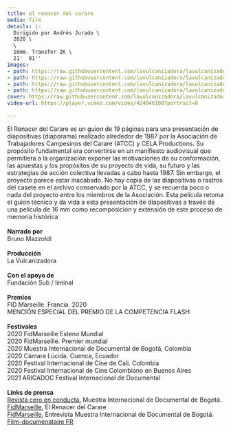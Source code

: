 ```yaml
---
title: el renacer del carare
media: film
details: |-
  Dirigido por Andrés Jurado \
  2020 \
  \
  16mm. Transfer 2K \
  21'  01''
images:
- path: https://raw.githubusercontent.com/lavulcanizadora/lavulcanizadora/main/uploads/el-renacer-del-carare/el-renacer-del-carare-1.jpg
- path: https://raw.githubusercontent.com/lavulcanizadora/lavulcanizadora/main/uploads/el-renacer-del-carare/el-renacer-del-carare-2.jpg
- path: https://raw.githubusercontent.com/lavulcanizadora/lavulcanizadora/main/uploads/el-renacer-del-carare/el-renacer-del-carare-3.jpg
- path: https://raw.githubusercontent.com/lavulcanizadora/lavulcanizadora/main/uploads/el-renacer-del-carare/el-renacer-del-carare-4.jpg
cover: https://raw.githubusercontent.com/lavulcanizadora/lavulcanizadora/main/uploads/project-covers/elrenacerdelcarare-cover.png
video-url: https://player.vimeo.com/video/424046100?portrait=0

---
```

El Renacer del Carare es un guion de 19 páginas para una presentación de diapositivas (diaporama) realizado alrededor de 1987 por la Asociación de Trabajadores Campesinos del Carare (ATCC) y CELA Productions. Su propósito fundamental era convertirse en un manifiesto audiovisual que permitiera a la organización exponer las motivaciones de su conformación, las apuestas y los propósitos de su proyecto de vida, su futuro y las estrategias de acción colectiva llevadas a cabo hasta 1987.
Sin embargo, el proyecto parece estar inacabado. No hay copia de las diapositivas o rastros del casete en el archivo conservado por la ATCC, y se recuerda poco o nada del proyecto entre los miembros de la Asociación.
Esta película retoma el guion técnico y da vida a esta presentación de diapositivas a través de una película de 16 mm como recomposición y extensión de este proceso de memoria histórica
<br>
<br>
**Narrado por**
<br>
Bruno Mazzoldi
<br>
<br>
**Producción**
<br>
La Vulcanizadora
<br>
<br>
**Con el apoyo de**
<br>
Fundación Sub / liminal
<br>
<br>
**Premios**
<br>
FID Marseille. Francia. 2020<br>
MENCIÓN ESPECIAL DEL PREMIO DE LA COMPETENCIA FLASH
<br>
<br>
**Festivales**
<br>
2020 FidMarseille Esteno Mundial<br>
2020 FidMarseille. Premier mundial<br>
2020 Muestra Internacional de Documental de Bogotá, Colombia<br>
2020 Cámara Lúcida. Cuenca, Ecuador<br>
2020 Festival Internacional de Cine de Cali. Colombia<br>
2020 Festival Internacional de Cine Colombiano en Buenos Aires<br>
2021 ARICADOC Festival Internacional de Documental
<br>
<br>
**Links de prensa**<br>
[Revista cero en conducta.](https://revistaceroenconducta.com/escritos/preterito-imperfecto-del-modo-indicativo/) Muestra Internacional de Documental de Bogotá.<br>
[FidMarseille.](https://fidmarseille.org/film/el-renacer-del-carare-the-rebirth-of-carare/) El Renacer del Carare<br>
[FidMarseille.](https://fidmarseille.org/en/entretien-el-renacer-del-carare/) Entrevista Muestra Internacional de Documental de Bogotá.<br>
[Film-documenataire FR](http://www.film-documentaire.fr/4DACTION/w_fiche_film/60517_1)